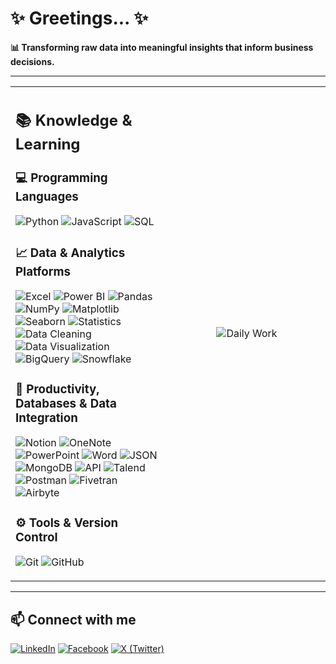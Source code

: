 # ✨  Greetings...  ✨
**📊 Transforming raw data into meaningful insights that inform business decisions.**

---

<table style="width: 100%;">
<tr>
<td style="vertical-align: middle;">

## 📚 Knowledge & Learning 

### 💻 Programming Languages
![Python](https://img.shields.io/badge/-Python-000?&logo=Python)
![JavaScript](https://img.shields.io/badge/-JavaScript-000?&logo=JavaScript)
![SQL](https://img.shields.io/badge/-SQL-000?&logo=MySQL)

### 📈 Data & Analytics Platforms
![Excel](https://img.shields.io/badge/-Excel-000?&logo=microsoft-excel)
![Power BI](https://img.shields.io/badge/-Power%20BI-000?&logo=Power-BI&logoColor=F2C811)
![Pandas](https://img.shields.io/badge/-Pandas-000?&logo=pandas)
![NumPy](https://img.shields.io/badge/-NumPy-000?&logo=numpy)
![Matplotlib](https://img.shields.io/badge/-Matplotlib-000?&logo=plotly)
![Seaborn](https://img.shields.io/badge/-Seaborn-000?&logo=seaborn&logoColor=4EABCF)
![Statistics](https://img.shields.io/badge/-Statistics-000?&logo=google-analytics&logoColor=white)
![Data Cleaning](https://img.shields.io/badge/-Data%20Cleaning-000?&logo=databricks)
![Data Visualization](https://img.shields.io/badge/-Data%20Visualization-000?&logo=tableau)
![BigQuery](https://img.shields.io/badge/-BigQuery-000?&logo=google-bigquery&logoColor=F2C811)
![Snowflake](https://img.shields.io/badge/-Snowflake-000?&logo=snowflake&logoColor=33CCFF)

### 🔗 Productivity, Databases & Data Integration
![Notion](https://img.shields.io/badge/-Notion-000?&logo=Notion&logoColor=white) 
![OneNote](https://img.shields.io/badge/-OneNote-000?&logo=microsoftonenote&logoColor=purple) 
![PowerPoint](https://img.shields.io/badge/-PowerPoint-000?&logo=microsoftpowerpoint&logoColor=orange) 
![Word](https://img.shields.io/badge/-Word-000?&logo=microsoftword&logoColor=blue) 
![JSON](https://img.shields.io/badge/-JSON-000?&logo=JSON)
![MongoDB](https://img.shields.io/badge/-MongoDB-000?&logo=mongodb&logoColor=green)
![API](https://img.shields.io/badge/-API-000?&logo=swagger&logoColor=blue)
![Talend](https://img.shields.io/badge/-Talend-000?&logo=talend&logoColor=white)
![Postman](https://img.shields.io/badge/-Postman-000?&logo=postman&logoColor=orange)
![Fivetran](https://img.shields.io/badge/-Fivetran-000?&logo=fivetran&logoColor=white)
![Airbyte](https://img.shields.io/badge/-Airbyte-000?&logo=airbyte&logoColor=blue)

### ⚙️ Tools & Version Control  
![Git](https://img.shields.io/badge/-Git-000?&logo=Git) 
![GitHub](https://img.shields.io/badge/-GitHub-000?&logo=GitHub) 

</td>

<td style="vertical-align: middle; text-align: center; width: 50%;">
<img src="https://i.imgur.com/uhZdH9C.gif" alt="Daily Work" style="max-width: 100%; height: auto;" />
</td>
</tr>
</table>

---

## 📫 Connect with me
[![LinkedIn](https://img.shields.io/badge/-LinkedIn-000?&logo=LinkedIn&logoColor=0A66C2)](https://www.linkedin.com/in/hasibulhasankhan/)
[![Facebook](https://img.shields.io/badge/-Facebook-000?&logo=Facebook&logoColor=1877F2)](https://www.facebook.com/hasibulhasankhan2/)
[![X (Twitter)](https://img.shields.io/badge/-X-000?&logo=X&logoColor=white)](https://x.com/Hasib2277)
